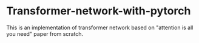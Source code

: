 # Transformer-network-with-pytorch
This is an implementation of transformer network based on "attention is all you need" paper from scratch.
